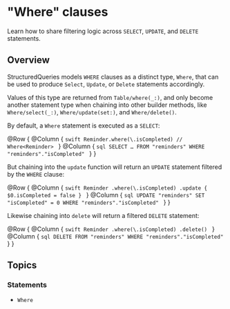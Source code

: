 # "Where" clauses

Learn how to share filtering logic across `SELECT`, `UPDATE`, and `DELETE` statements.

## Overview

StructuredQueries models `WHERE` clauses as a distinct type, ``Where``, that can be used to
produce ``Select``, ``Update``, or ``Delete`` statements accordingly.

Values of this type are returned from ``Table/where(_:)``, and only become another statement type
when chaining into other builder methods, like ``Where/select(_:)``, ``Where/update(set:)``, and
``Where/delete()``.

By default, a ``Where`` statement is executed as a `SELECT`:

@Row {
  @Column {
    ```swift
    Reminder.where(\.isCompleted)
    // Where<Reminder>
    ```
  }
  @Column {
    ```sql
    SELECT … FROM "reminders"
    WHERE "reminders"."isCompleted"
    ```
  }
}

But chaining into the `update` function will return an `UPDATE` statement filtered by the `WHERE`
clause:

@Row {
  @Column {
    ```swift
    Reminder
      .where(\.isCompleted)
      .update {
        $0.isCompleted = false
      }
    ```
  }
  @Column {
    ```sql
    UPDATE "reminders" SET
      "isCompleted" = 0
    WHERE "reminders"."isCompleted"
    ```
  }
}

Likewise chaining into `delete` will return a filtered `DELETE` statement:

@Row {
  @Column {
    ```swift
    Reminder
      .where(\.isCompleted)
      .delete()
    ```
  }
  @Column {
    ```sql
    DELETE FROM "reminders"
    WHERE "reminders"."isCompleted"
    ```
  }
}

## Topics

### Statements

- ``Where``
